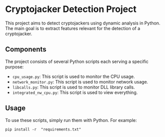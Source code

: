 # Cryptojacker Detection Project

This project aims to detect cryptojackers using dynamic analysis in Python. The main goal is to extract features relevant for the detection of a cryptojacker.

## Components

The project consists of several Python scripts each serving a specific purpose:

- `cpu_usage.py`: This script is used to monitor the CPU usage.
- `network_monitor.py`: This script is used to monitor network usage.
- `libcalls.py`: This script is used to monitor DLL library calls.
- `integrated_nw_cpu.py`: This script is used to view everything.

## Usage

To use these scripts, simply run them with Python. For example:
    
   
    pip install -r  "requirements.txt"

    
